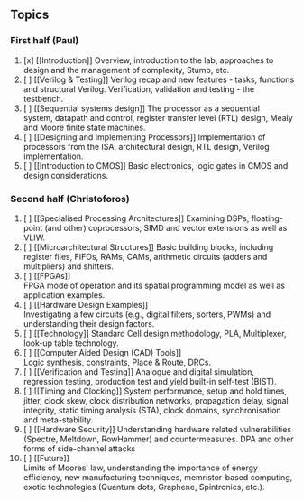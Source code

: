 ## Topics
### First half (Paul)
1.  [x] [[Introduction]]
	Overview, introduction to the lab, approaches to design and the management of complexity, Stump, etc.
2.  [ ] [[Verilog & Testing]]
    Verilog recap and new features - tasks, functions and structural Verilog. Verification, validation and testing - the testbench.
3.  [ ] [[Sequential systems design]]
    The processor as a sequential system, datapath and control, register transfer level (RTL) design, Mealy and Moore finite state machines.
4.  [ ] [[Designing and Implementing Processors]]
    Implementation of processors from the ISA, architectural design, RTL design, Verilog implementation.
5.  [ ] [[Introduction to CMOS]]
    Basic electronics, logic gates in CMOS and design considerations.

### Second half (Christoforos)
1.  [ ] [[Specialised Processing Architectures]]
    Examining DSPs, floating-point (and other) coprocessors, SIMD and vector extensions as well as VLIW.
2.  [ ] [[Microarchitectural Structures]]
    Basic building blocks, including register files, FIFOs, RAMs, CAMs, arithmetic circuits (adders and multipliers) and shifters.
3.  [ ] [[FPGAs]]   
    FPGA mode of operation and its spatial programming model as well as application examples.
4.  [ ] [[Hardware Design Examples]]  
    Investigating a few circuits (e.g., digital filters, sorters, PWMs) and understanding their design factors.
5.  [ ] [[Technology]]
    Standard Cell design methodology, PLA, Multiplexer, look-up table technology.
6.  [ ] [[Computer Aided Design (CAD) Tools]]   
    Logic synthesis, constraints, Place & Route, DRCs.
7.  [ ] [[Verification and Testing]]
    Analogue and digital simulation, regression testing, production test and yield built-in self-test (BIST).
8.  [ ] [[Timing and Clocking]]
    System performance, setup and hold times, jitter, clock skew, clock distribution networks, propagation delay, signal integrity, static timing analysis (STA), clock domains, synchronisation and meta-stability.
9.  [ ] [[Hardware Security]]
    Understanding hardware related vulnerabilities (Spectre, Meltdown, RowHammer) and countermeasures. DPA and other forms of side-channel attacks 
10.  [ ] [[Future]]   
    Limits of Moores' law, understanding the importance of energy efficiency, new manufacturing techniques, memristor-based computing, exotic technologies (Quantum dots, Graphene, Spintronics, etc.).